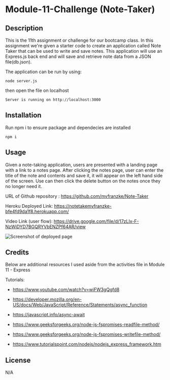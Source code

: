# Module-11-Challenge (Note-Taker)
## Description
This is the 11th assignment or challenge for our bootcamp class. In this assignment we're given a starter code to create an application called Note Taker that can be used to write and save notes. This application will use an Express.js back end and will save and retrieve note data from a JSON file(db.json).

The application can be run by using:

```
node server.js
```

then open the file on localhost

```
Server is running on http://localhost:3000
```

## Installation
Run npm i to ensure package and dependecies are installed

```
npm i
```

## Usage
Given a note-taking application, users are presented with a landing page with a link to a notes page. After clicking the notes page, user can enter the title of the note and contents and save it, it will appear on the left hand side of the screen. Use can then click the delete button on the notes once they no longer need it.

URL of Github repository : https://github.com/mvfranzke/Note-Taker

Heroku Deployed Link: https://notetakemvfranzke-bfe4fd9da1f8.herokuapp.com/

Video Link (user flow): https://drive.google.com/file/d/17zLIx-F-NzWiDYD7BGQRYVbENZPf64AR/view

![Screenshot of deployed page]()

## Credits

Below are additional resources I used aside from the activities file in Module 11 - Express

Tutorials:
* https://www.youtube.com/watch?v=wiFW3gQgfd8

* https://developer.mozilla.org/en-US/docs/Web/JavaScript/Reference/Statements/async_function
* https://javascript.info/async-await
* https://www.geeksforgeeks.org/node-js-fspromises-readfile-method/
* https://www.geeksforgeeks.org/node-js-fspromises-writefile-method/
* https://www.tutorialspoint.com/nodejs/nodejs_express_framework.htm

## License
N/A
